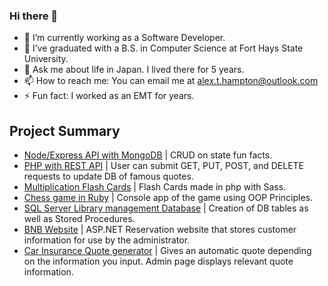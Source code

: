 ### Hi there 👋

- 🔭 I’m currently working as a Software Developer.
- 🌱 I’ve graduated with a B.S. in Computer Science at Fort Hays State University.
- 💬 Ask me about life in Japan. I lived there for 5 years.
- 📫 How to reach me: You can email me at alex.t.hampton@outlook.com
- ⚡ Fun fact: I worked as an EMT for years.

## Project Summary
- [Node/Express API with MongoDB](https://github.com/alexHampton/mongoexpress_states_proj) | CRUD on state fun facts.
- [PHP with REST API](https://github.com/alexHampton/php-quote-project) | User can submit GET, PUT, POST, and DELETE requests to update DB of famous quotes.
- [Multiplication Flash Cards](https://github.com/alexHampton/Back-End_php) | Flash Cards made in php with Sass.
- [Chess game in Ruby](https://github.com/alexHampton/Ruby/blob/master/Ruby/object-oriented_programming/chess) | Console app of the game using OOP Principles.
- [SQL Server Library management Database](https://github.com/alexHampton/The-Tech-Academy-SQL-Coding-Projects) | Creation of DB tables as well as Stored Procedures.
- [BNB Website](https://github.com/alexHampton/The-Tech-Academy-C-Sharp-Coding-Projects/tree/master/BNB) | ASP.NET Reservation website that stores customer information for use by the administrator.
- [Car Insurance Quote generator](https://github.com/alexHampton/The-Tech-Academy-C-Sharp-Coding-Projects/tree/master/CarInsuranceQuote) | Gives an automatic quote depending on the information you input. Admin page displays relevant quote information.
